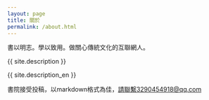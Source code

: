 ```yaml
---
layout: page
title: 關於
permalink: /about.html
---
```


<div id="pageId" title="5"></div>

書以明志。學以致用。做關心傳統文化的互聯網人。

{{ site.description }}

{{ site.description_en }}

書院接受投稿，以markdown格式為佳，請聯繫3290454918@qq.com